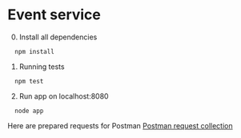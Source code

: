 Event service
==============

0. Install all dependencies
```
  npm install
```

1. Running tests
```
  npm test
```

2. Run app on localhost:8080
```
  node app
```

Here are prepared requests for Postman
[Postman request collection](https://www.getpostman.com/collections/517cded0b799e26daa6f)
